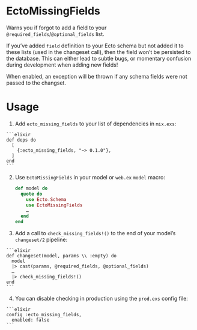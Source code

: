 # EctoMissingFields

Warns you if forgot to add a field to your `@required_fields`/`@optional_fields` list.

If you’ve added `field` definition to your Ecto schema but not added it to these lists (used in the changeset call), then the field won’t be persisted to the database. This can either lead to subtle bugs, or momentary confusion during development when adding new fields!

When enabled, an exception will be thrown if any schema fields were not passed to the changset.

# Usage

  1. Add `ecto_missing_fields` to your list of dependencies in `mix.exs`:

    ```elixir
    def deps do
      [
        {:ecto_missing_fields, "~> 0.1.0"},
      ]
    end
    ```

  2. Use `EctoMissingFields` in your model or `web.ex` `model` macro:

      ```elixir
      def model do
        quote do
          use Ecto.Schema
          use EctoMissingFields
          …
        end
      end
      ```

  3. Add a call to `check_missing_fields!()` to the end of your model’s `changeset/2` pipeline:

    ```elixir
    def changeset(model, params \\ :empty) do
      model
      |> cast(params, @required_fields, @optional_fields)
      …
      |> check_missing_fields!()
    end
    ```

  4. You can disable checking in production using the `prod.exs` config file:

    ```elixir
    config :ecto_missing_fields,
      enabled: false
    ```
